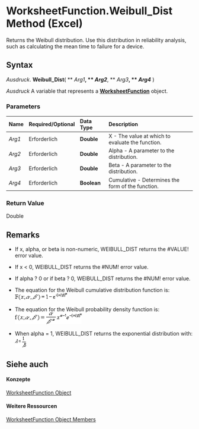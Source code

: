 
# WorksheetFunction.Weibull_Dist Method (Excel)

Returns the Weibull distribution. Use this distribution in reliability analysis, such as calculating the mean time to failure for a device.


## Syntax

 _Ausdruck_. **Weibull_Dist**( ** _Arg1_**, ** _Arg2_**, ** _Arg3_**, ** _Arg4_** )

 _Ausdruck_ A variable that represents a **[WorksheetFunction](7b1d5639-363d-632c-2cf0-2232562646b6.md)** object.


### Parameters



|**Name**|**Required/Optional**|**Data Type**|**Description**|
|:-----|:-----|:-----|:-----|
| _Arg1_|Erforderlich|**Double**|X - The value at which to evaluate the function.|
| _Arg2_|Erforderlich|**Double**|Alpha - A parameter to the distribution.|
| _Arg3_|Erforderlich|**Double**|Beta - A parameter to the distribution.|
| _Arg4_|Erforderlich|**Boolean**|Cumulative - Determines the form of the function.|

### Return Value

Double


## Remarks




- If x, alpha, or beta is non-numeric, WEIBULL_DIST returns the #VALUE! error value.
    
- If x < 0, WEIBULL_DIST returns the #NUM! error value.
    
- If alpha ? 0 or if beta ? 0, WEIBULL_DIST returns the #NUM! error value.
    
- The equation for the Weibull cumulative distribution function is:
![](images/awfweib1_ZA06051261.gif)


    
- The equation for the Weibull probability density function is:
![](images/awfweib2_ZA06051262.gif)


    
- When alpha = 1, WEIBULL_DIST returns the exponential distribution with:
![](images/awfweib3_ZA06051263.gif)


    

## Siehe auch


#### Konzepte


[WorksheetFunction Object](7b1d5639-363d-632c-2cf0-2232562646b6.md)
#### Weitere Ressourcen


[WorksheetFunction Object Members](http://msdn.microsoft.com/library/6811ca87-4b53-0bff-88c9-30bf7497879a%28Office.15%29.aspx)
